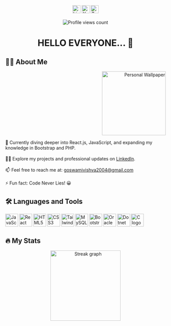 <div align="center">
  <img src="https://img.shields.io/static/v1?message=LinkedIn&logo=linkedin&label=&color=0077B5&logoColor=white&labelColor=&style=for-the-badge" height="25" alt="LinkedIn logo" />
  <img src="https://img.shields.io/static/v1?message=Youtube&logo=youtube&label=&color=FF0000&logoColor=white&labelColor=&style=for-the-badge" height="25" alt="YouTube logo" />
  <img src="https://img.shields.io/static/v1?message=Twitter&logo=twitter&label=&color=1DA1F2&logoColor=white&labelColor=&style=for-the-badge" height="25" alt="Twitter logo" />
</div>

<br>

<div align="center">
  <img src="https://profile-counter.glitch.me/VishwaGoswami1407/count.svg" alt="Profile views count" />
</div>

<h1 align="center">HELLO EVERYONE... 👋</h1>

<h2 align="left">👩‍💻 About Me</h2>

<div align="right">
  <img height="200" src="https://wallpapercave.com/wp/wp7183660.jpg" alt="Personal Wallpaper" />
</div>

<p align="left">
  🌱 Currently diving deeper into React.js, JavaScript, and expanding my knowledge in Bootstrap and PHP.<br><br>
  👨‍💻 Explore my projects and professional updates on <a href="https://www.linkedin.com/in/vishwa-goswami-763686225/" target="_blank">LinkedIn</a>.<br><br>
  📫 Feel free to reach me at: <a href="mailto:goswamivishva2004@gmail.com">goswamivishva2004@gmail.com</a><br><br>
  ⚡ Fun fact: Code Never Lies! 😀
</p>


<h2 align="left">🛠 Languages and Tools</h2>

<div align="left">
  <img src="https://cdn.jsdelivr.net/gh/devicons/devicon/icons/javascript/javascript-original.svg" height="40" alt="JavaScript logo" />
  <img src="https://cdn.jsdelivr.net/gh/devicons/devicon/icons/react/react-original.svg" height="40" alt="React logo" />
  <img src="https://cdn.jsdelivr.net/gh/devicons/devicon/icons/html5/html5-original.svg" height="40" alt="HTML5 logo" />
  <img src="https://cdn.jsdelivr.net/gh/devicons/devicon/icons/css3/css3-original.svg" height="40" alt="CSS3 logo" />
  <img src="https://cdn.jsdelivr.net/gh/devicons/devicon/icons/tailwindcss/tailwindcss-original-wordmark.svg" height="40" alt="Tailwind CSS logo" />
  <img src="https://cdn.jsdelivr.net/gh/devicons/devicon/icons/mysql/mysql-original.svg" height="40" alt="MySQL logo" />
  <img src="https://cdn.jsdelivr.net/gh/devicons/devicon/icons/bootstrap/bootstrap-original.svg" height="40" alt="Bootstrap logo" />
  <img src="https://cdn.jsdelivr.net/gh/devicons/devicon/icons/oracle/oracle-original.svg" height="40" alt="Oracle logo" />
  <img src="https://cdn.jsdelivr.net/gh/devicons/devicon/icons/dotnetcore/dotnetcore-original.svg" height="40" alt="Dotnet Core logo" />
  <img src="https://cdn.jsdelivr.net/gh/devicons/devicon/icons/c/c-original.svg" height="40" alt="C logo" />
</div>

<h2 align="left">🔥 My Stats</h2>

<div align="center">
  <img src="https://streak-stats.demolab.com?user=VishwaGoswami1407&locale=en&mode=daily&theme=dark&hide_border=false&border_radius=5&order=3" height="220" alt="Streak graph" />
</div>
